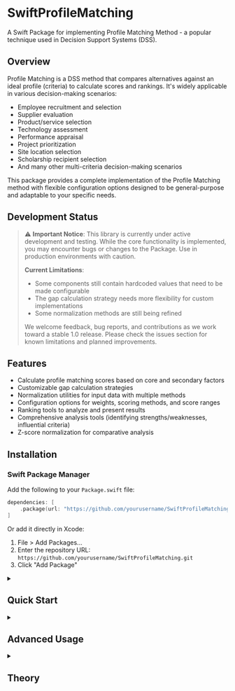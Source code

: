 # SwiftProfileMatching

A Swift Package for implementing Profile Matching Method - a popular technique used in Decision Support Systems (DSS).

## Overview

Profile Matching is a DSS method that compares alternatives against an ideal profile (criteria) to calculate scores and rankings. It's widely applicable in various decision-making scenarios:

- Employee recruitment and selection
- Supplier evaluation
- Product/service selection
- Technology assessment
- Performance appraisal
- Project prioritization
- Site location selection
- Scholarship recipient selection
- And many other multi-criteria decision-making scenarios

This package provides a complete implementation of the Profile Matching method with flexible configuration options designed to be general-purpose and adaptable to your specific needs.

## Development Status

> ⚠️ **Important Notice**: This library is currently under active development and testing. While the core functionality is implemented, you may encounter bugs or changes to the Package. Use in production environments with caution.
>
> **Current Limitations**:
> - Some components still contain hardcoded values that need to be made configurable
> - The gap calculation strategy needs more flexibility for custom implementations
> - Some normalization methods are still being refined
>
> We welcome feedback, bug reports, and contributions as we work toward a stable 1.0 release. Please check the issues section for known limitations and planned improvements.

## Features

- Calculate profile matching scores based on core and secondary factors
- Customizable gap calculation strategies
- Normalization utilities for input data with multiple methods
- Configuration options for weights, scoring methods, and score ranges
- Ranking tools to analyze and present results
- Comprehensive analysis tools (identifying strengths/weaknesses, influential criteria)
- Z-score normalization for comparative analysis

## Installation

### Swift Package Manager

Add the following to your `Package.swift` file:

```swift
dependencies: [
    .package(url: "https://github.com/yourusername/SwiftProfileMatching.git", from: "1.0.0")
]
```

Or add it directly in Xcode:
1. File > Add Packages...
2. Enter the repository URL: `https://github.com/yourusername/SwiftProfileMatching.git`
3. Click "Add Package"

<details>
<summary><h2>Quick Start</h2></summary>

Here's a quick example of how to use the package:

```swift
import SwiftProfileMatching

// 1. Define your criteria
let criteria = [
    ProfileMatching.Criterion(name: "Experience", targetValue: 4.0, type: .coreFactor, weight: 60),
    ProfileMatching.Criterion(name: "Education", targetValue: 5.0, type: .coreFactor, weight: 40),
    ProfileMatching.Criterion(name: "Communication", targetValue: 3.0, type: .secondaryFactor, weight: 70),
    ProfileMatching.Criterion(name: "Teamwork", targetValue: 4.0, type: .secondaryFactor, weight: 30)
]

// 2. Create alternatives to evaluate
let alternatives = [
    ProfileMatching.Alternative(
        id: "A001", 
        name: "Option One", 
        criteriaValues: [
            "Experience": 5.0,
            "Education": 5.0,
            "Communication": 4.0,
            "Teamwork": 5.0
        ]
    ),
    ProfileMatching.Alternative(
        id: "A002", 
        name: "Option Two", 
        criteriaValues: [
            "Experience": 3.0,
            "Education": 5.0,
            "Communication": 5.0,
            "Teamwork": 3.0
        ]
    )
]

// 3. Create the profile matching calculator
let profileMatching = ProfileMatching(criteria: criteria)

// 4. Calculate matching results
let results = profileMatching.calculateMatching(for: alternatives)

// 5. Generate a ranking report
let report = RankingHelper.createReport(
    from: results, 
    scoreFormat: .percentage
)

// 6. Print the summary
print(report.generateTextSummary())
```
</details>

<details>
<summary><h2>Advanced Usage</h2></summary>

### Custom Configuration

You can customize the profile matching calculation with a configuration:

```swift
let config = ProfileMatchingConfiguration(
    gapCalculationStrategy: .custom(
        perfectMatchScore: 10.0,
        exceedsPenalty: 1.0,
        belowPenalty: 2.0,
        maxScore: 10.0
    ),
    coreFactorWeight: 0.7,
    secondaryFactorWeight: 0.3,
    normalizationMethod: .global,
    weightCalculation: .normalized,
    scoreRange: (0.0, 10.0)
)

let profileMatching = ProfileMatching(criteria: criteria, configuration: config)
```

### Normalizing Input Values

Use the Normalization utilities to standardize raw input values:

```swift
// Normalize values from different scales to the standard 0-5 scale
let rawValues = ["Criterion1": 75.0, "Criterion2": 80.0]

let ranges = [
    "Criterion1": (min: 0.0, max: 100.0),
    "Criterion2": (min: 0.0, max: 100.0)
]

let normalized = Normalization.normalizeCriteriaValues(
    rawValues, 
    criteriaRanges: ranges,
    targetMin: 0.0,
    targetMax: 5.0
)
// Result: ["Criterion1": 3.75, "Criterion2": 4.0]

// Compare alternatives using Z-scores
let scores = ["A001": 4.5, "A002": 3.8, "A003": 4.1]
let zScores = Normalization.normalizeToZScores(scores)
// Compares each alternative's performance relative to the mean
```

### Analysis Tools

Identify strengths and weaknesses of alternatives:

```swift
let (strengths, weaknesses) = RankingHelper.identifyStrengthsAndWeaknesses(
    for: result,
    threshold: 4.0  // Criteria scored 4.0 or higher are strengths
)

print("Strengths: \(strengths)")
print("Weaknesses: \(weaknesses)")
```

Find which criteria had the most influence on the results:

```swift
let influential = RankingHelper.findMostInfluentialCriteria(from: results)

// Measure how well each criterion differentiates between alternatives
let differentiationPower = RankingHelper.calculateCriteriaDifferentiationPower(from: results)
```

### Formatting Results

Format scores in different ways:

```swift
// Create reports with different formatting options
let rawReport = RankingHelper.createReport(from: results, scoreFormat: .raw)
let percentReport = RankingHelper.createReport(from: results, scoreFormat: .percentage)
let starsReport = RankingHelper.createReport(from: results, scoreFormat: .stars(maxStars: 5))

// Format a specific score
print(rawReport.formatScore(4.5))      // "4.50"
print(percentReport.formatScore(4.5))  // "90.0%"
print(starsReport.formatScore(4.5))    // "⭐⭐⭐⭐⭐"
```
</details>

<details>
<summary><h2>Theory</h2></summary>

### Profile Matching Fundamentals

Profile Matching is a multi-criteria decision-making method used to evaluate alternatives by comparing their attribute values against an ideal profile. The process involves several key steps:

1. **Define criteria and target values** - Establish what factors are important and what their ideal values should be
2. **Categorize criteria** - Typically divided into "core factors" (essential criteria) and "secondary factors" (supporting criteria)
3. **Assign weights** - Determine the relative importance of each criterion
4. **Optional: Normalize input values** - Standardize values across different scales (optional, disabled by default)
5. **Calculate gap values** - Measure how closely each alternative matches the ideal profile for each criterion
6. **Calculate weighted scores** - Combine gap values using appropriate weighting schemes
7. **Rank alternatives** - Order alternatives based on their final scores

### Step-by-Step Process

Let's walk through a complete Profile Matching calculation using this package, assuming a job candidate selection scenario:

#### 1. Define Criteria and Target Values

First, we define what we're looking for by specifying criteria and their ideal values:

```swift
let criteria = [
    ProfileMatching.Criterion(name: "Experience", targetValue: 4.0, type: .coreFactor, weight: 60),
    ProfileMatching.Criterion(name: "Education", targetValue: 5.0, type: .coreFactor, weight: 40),
    ProfileMatching.Criterion(name: "Communication", targetValue: 3.0, type: .secondaryFactor, weight: 70),
    ProfileMatching.Criterion(name: "Teamwork", targetValue: 4.0, type: .secondaryFactor, weight: 30)
]
```

In this example:
- We have 4 criteria: Experience, Education, Communication, and Teamwork
- Values are on a scale of 0-5
- Experience and Education are core factors (essential requirements)
- Communication and Teamwork are secondary factors (desirable but not critical)

#### 2. Create Alternatives to Evaluate

Next, we define our alternatives to evaluate:

```swift
let alternatives = [
    ProfileMatching.Alternative(
        id: "A001", 
        name: "John Smith", 
        criteriaValues: [
            "Experience": 5.0,  // Exceeds target
            "Education": 5.0,   // Matches target
            "Communication": 4.0, // Exceeds target
            "Teamwork": 5.0     // Exceeds target
        ]
    ),
    ProfileMatching.Alternative(
        id: "A002", 
        name: "Jane Doe", 
        criteriaValues: [
            "Experience": 3.0,  // Below target
            "Education": 5.0,   // Matches target
            "Communication": 5.0, // Exceeds target
            "Teamwork": 3.0     // Below target
        ]
    )
]
```

#### 3. Configure Profile Matching (Optional)

By default, the package uses standard settings, but you can optionally configure various aspects including normalization:

```swift
// Optional: Create a custom configuration with normalization enabled
let config = ProfileMatchingConfiguration(
    gapCalculationStrategy: .standard,
    coreFactorWeight: 0.6,
    secondaryFactorWeight: 0.4,
    normalizationMethod: .global,  // Enable normalization
    weightCalculation: .direct,
    scoreRange: (0.0, 5.0)
)

// Initialize with custom configuration
let profileMatching = ProfileMatching(criteria: criteria, configuration: config)

// Or use default configuration (no normalization)
// let profileMatching = ProfileMatching(criteria: criteria)
```

#### 4. Optional: Normalize Input Values

If normalization is enabled in the configuration (it's disabled by default), the package will automatically normalize input values before gap calculation.

**Mathematical Formula:**

$$\text{Normalized Value} = \frac{\text{Value} - \text{Min}}{\text{Max} - \text{Min}} \times (\text{TargetMax} - \text{TargetMin}) + \text{TargetMin}$$

SwiftProfileMatching supports three normalization approaches:

1. **No Normalization (`none`)** - Use raw values directly (default)
2. **Global Normalization (`global`)** - Standardize values across all alternatives
3. **Local Normalization (`local`)** - Normalize each criterion separately

When enabled, the package internally performs normalization:

```swift
// This happens internally if normalization is enabled
// Excerpt from calculateMatchingForAlternative() method
let processedValues = normalizeInputValues(alternative.criteriaValues)
```

In our default example, normalization is skipped since we're using the same 0-5 scale for all criteria.

#### 5. Calculate Gap Values

For each criterion, we calculate how closely the alternative matches the target.

**Mathematical Formula (Standard Method):**

For core factors:

For perfect match (Δ = 0):
$$g_i = 5.0$$

For exceeding target (Δ > 0):
$$g_i = \min(4.5, 5.0 - 0.5 \times \Delta)$$

For below target (Δ < 0):
$$g_i = \max(0, 5.0 + \Delta)$$

For secondary factors:

For perfect match (Δ = 0):
$$g_i = 5.0$$

For exceeding target (Δ > 0):
$$g_i = \min(5.0, 5.0 - 0.25 \times \Delta)$$

For below target (Δ < 0):
$$g_i = \max(0, 5.0 + 0.75 \times \Delta)$$

Where $\Delta = \text{Actual Value} - \text{Target Value}$

**Custom Gap Calculation Method:**

For perfect match (Δ = 0):
$$g_i = P$$

For exceeding target (Δ > 0):
$$g_i = \max(0, \min(M, P - E \times \Delta))$$

For below target (Δ < 0):
$$g_i = \max(0, \min(M, P + B \times \Delta))$$

Where:
- $P$ = Perfect match score
- $E$ = Exceeds penalty
- $B$ = Below penalty
- $M$ = Maximum possible score
- $\Delta = \text{Actual Value} - \text{Target Value}$

For John Smith:
- Experience: Target 4.0, Actual 5.0, Gap = +1.0
  - Core factor exceeding target: 5.0 - (0.5 × 1.0) = 4.5
- Education: Target 5.0, Actual 5.0, Gap = 0
  - Perfect match: 5.0
- Communication: Target 3.0, Actual 4.0, Gap = +1.0
  - Secondary factor exceeding target: 5.0 - (0.25 × 1.0) = 4.75
- Teamwork: Target 4.0, Actual 5.0, Gap = +1.0
  - Secondary factor exceeding target: 5.0 - (0.25 × 1.0) = 4.75

For Jane Doe:
- Experience: Target 4.0, Actual 3.0, Gap = -1.0
  - Core factor below target: 5.0 + (-1.0) = 4.0
- Education: Target 5.0, Actual 5.0, Gap = 0
  - Perfect match: 5.0
- Communication: Target 3.0, Actual 5.0, Gap = +2.0
  - Secondary factor exceeding target: 5.0 - (0.25 × 2.0) = 4.5
- Teamwork: Target 4.0, Actual 3.0, Gap = -1.0
  - Secondary factor below target: 5.0 + (0.75 × -1.0) = 4.25

These calculations are performed by the `calculateGap()` method:

```swift
// The package internally calculates the gap values
for criterion in criteria {
    if let value = processedValues[criterion.name] {
        let gap = calculateGap(targetValue: criterion.targetValue, 
                              actualValue: value, 
                              type: criterion.type)
        gapDetails[criterion.name] = gap
    }
}
```

#### 6. Calculate Core Factor and Secondary Factor Scores

Next, we calculate weighted scores for core and secondary factors separately.

**Mathematical Formula:**

$$\text{Factor Score} = \frac{\sum_{i=1}^{n} (w_i \times g_i)}{\sum_{i=1}^{n} w_i}$$

Where:
- $w_i$ = Weight of criterion $i$ (in decimal form)
- $g_i$ = Gap value for criterion $i$
- $n$ = Number of criteria in the factor group

For John Smith:
- Core Factor Score: 
  - Experience (weight 60%): 4.5
  - Education (weight 40%): 5.0
  - Weighted Average: (4.5 × 0.6) + (5.0 × 0.4) = 4.7
- Secondary Factor Score:
  - Communication (weight 70%): 4.75
  - Teamwork (weight 30%): 4.75
  - Weighted Average: (4.75 × 0.7) + (4.75 × 0.3) = 4.75

For Jane Doe:
- Core Factor Score:
  - Experience (weight 60%): 4.0
  - Education (weight 40%): 5.0
  - Weighted Average: (4.0 × 0.6) + (5.0 × 0.4) = 4.4
- Secondary Factor Score:
  - Communication (weight 70%): 4.5
  - Teamwork (weight 30%): 4.25
  - Weighted Average: (4.5 × 0.7) + (4.25 × 0.3) = 4.425

The package automatically handles these weighted calculations:

```swift
// Calculated by the package through the calculateWeightedScore() method
let coreFactorScore = calculateWeightedScore(for: coreFactors, using: gapDetails)
let secondaryFactorScore = calculateWeightedScore(for: secondaryFactors, using: gapDetails)
```

#### 7. Calculate Final Scores

Finally, we combine core and secondary factor scores with their respective weights.

**Mathematical Formula:**

$$\text{Final Score} = (W_{cf} \times \text{CF}) + (W_{sf} \times \text{SF})$$

Where:
- $W_{cf}$ = Weight for core factors (typically 0.6 or 60%)
- $\text{CF}$ = Core factor score
- $W_{sf}$ = Weight for secondary factors (typically 0.4 or 40%)
- $\text{SF}$ = Secondary factor score

For John Smith:
- Final Score: (4.7 × 0.6) + (4.75 × 0.4) = 2.82 + 1.9 = 4.72

For Jane Doe:
- Final Score: (4.4 × 0.6) + (4.425 × 0.4) = 2.64 + 1.77 = 4.41

The package performs this calculation:

```swift
// Calculated by the package
finalScore = (configuration.coreFactorWeight * coreFactorScore) +
             (configuration.secondaryFactorWeight * secondaryFactorScore)
```

#### 8. Rank and Analyze

The package then sorts alternatives by final score:

```swift
// John Smith: 4.72
// Jane Doe: 4.41
let results = profileMatching.calculateMatching(for: alternatives)
// results[0] would be John Smith
// results[1] would be Jane Doe
```

For deeper analysis, we can:

```swift
// Generate a formatted report
let report = RankingHelper.createReport(from: results)

// Find strengths and weaknesses
let (strengths, weaknesses) = RankingHelper.identifyStrengthsAndWeaknesses(
    for: results[0],  // John Smith
    threshold: 4.5    // Criteria with scores above 4.5 are strengths
)
// strengths = ["Education", "Communication", "Teamwork"]
// weaknesses = []

// Identify most influential criteria
let influential = RankingHelper.findMostInfluentialCriteria(from: results)
// Would show which criteria created the most differentiation
```

### Core vs. Secondary Factors

Profile Matching distinguishes between different types of criteria:

- **Core Factors** - Essential criteria that are critical to the decision (e.g., education level for a job position)
- **Secondary Factors** - Supporting criteria that are beneficial but not critical (e.g., communication skills)

These are implemented as the `GapType` enum:

```swift
public enum GapType: Sendable {
    case coreFactor
    case secondaryFactor
}
```

### Weighted Scoring

Once gap values are calculated, they are combined using weighted averages. The package supports two weighting approaches:

1. **Direct Weights** - Use weights as provided (must sum to 100%)
2. **Normalized Weights** - Automatically normalize weights to ensure they sum to 100%

```swift
// Implemented in calculateWeightedScore()
var totalWeight = 0.0
var weightedSum = 0.0

for criterion in criteria {
    guard let gapValue = gapDetails[criterion.name] else { continue }
    
    // Convert percentage weights to decimal
    let normalizedWeight = criterion.weight / 100.0
    weightedSum += normalizedWeight * gapValue
    totalWeight += normalizedWeight
}

// Normalize by total weight
return totalWeight > 0 ? weightedSum / totalWeight : 0
```

### Ranking and Analysis

After scoring alternatives, additional analysis can provide deeper insights:

1. **Influential Criteria Analysis** - Identify which criteria had the most impact on differentiation
2. **Strengths and Weaknesses** - Highlight areas where alternatives perform particularly well or poorly
3. **Z-Score Analysis** - Compare alternatives against the statistical distribution of all alternatives

```swift
// Example of differentiation power calculation
public static func calculateCriteriaDifferentiationPower(from results: [MatchingResult]) -> [String: Double] {
    // Find all unique criteria
    var allCriteria = Set<String>()
    for result in results {
        allCriteria.formUnion(result.gapDetails.keys)
    }
    
    // Calculate standard deviation for each criterion
    var differentiationPower = [String: Double]()
    
    for criterion in allCriteria {
        let values = results.compactMap { $0.gapDetails[criterion] }
        guard values.count > 1 else {
            differentiationPower[criterion] = 0.0
            continue
        }
        
        // Calculate standard deviation
        let mean = values.reduce(0.0, +) / Double(values.count)
        let variance = values.reduce(0.0) { sum, value in
            let diff = value - mean
            return sum + (diff * diff)
        } / Double(values.count)
        
        let stdDev = sqrt(variance)
        differentiationPower[criterion] = stdDev
    }
    
    return differentiationPower
}
```
</details>